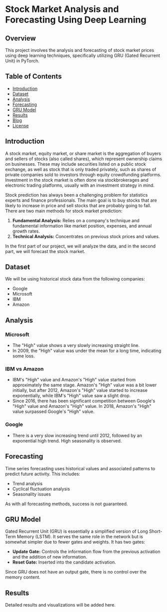 # Stock Market Analysis and Forecasting Using Deep Learning

## Overview
This project involves the analysis and forecasting of stock market prices using deep learning techniques, specifically utilizing GRU (Gated Recurrent Unit) in PyTorch.

## Table of Contents
- [Introduction](#introduction)
- [Dataset](#dataset)
- [Analysis](#analysis)
- [Forecasting](#forecasting)
- [GRU Model](#gru-model)
- [Results](#results)
- [Blog](#blog)
- [License](#license)

## Introduction
A stock market, equity market, or share market is the aggregation of buyers and sellers of stocks (also called shares), which represent ownership claims on businesses. These may include securities listed on a public stock exchange, as well as stock that is only traded privately, such as shares of private companies sold to investors through equity crowdfunding platforms. Investment in the stock market is often done via stockbrokerages and electronic trading platforms, usually with an investment strategy in mind.

Stock prediction has always been a challenging problem for statistics experts and finance professionals. The main goal is to buy stocks that are likely to increase in price and sell stocks that are probably going to fall. There are two main methods for stock market prediction:
1. **Fundamental Analysis:** Relies on a company's technique and fundamental information like market position, expenses, and annual growth rates.
2. **Technical Analysis:** Concentrates on previous stock prices and values.

In the first part of our project, we will analyze the data, and in the second part, we will forecast the stock market.

## Dataset
We will be using historical stock data from the following companies:
- Google
- Microsoft
- IBM
- Amazon

## Analysis
### Microsoft
- The "High" value shows a very slowly increasing straight line.
- In 2009, the "High" value was under the mean for a long time, indicating some loss.

### IBM vs Amazon
- IBM's "High" value and Amazon's "High" value started from approximately the same stage. Amazon's "High" value was a bit lower initially, but after 2012, Amazon's "High" value started to increase exponentially, while IBM's "High" value saw a slight drop.
- Since 2016, there has been significant competition between Google's "High" value and Amazon's "High" value. In 2018, Amazon's "High" value surpassed Google's "High" value.

### Google
- There is a very slow increasing trend until 2012, followed by an exponential high trend. High seasonality is observed.

## Forecasting
Time series forecasting uses historical values and associated patterns to predict future activity. This includes:
- Trend analysis
- Cyclical fluctuation analysis
- Seasonality issues

As with all forecasting methods, success is not guaranteed.

## GRU Model
Gated Recurrent Unit (GRU) is essentially a simplified version of Long Short-Term Memory (LSTM). It serves the same role in the network but is somewhat simpler due to fewer gates and weights. It has two gates:
- **Update Gate:** Controls the information flow from the previous activation and the addition of new information.
- **Reset Gate:** Inserted into the candidate activation.

Since GRU does not have an output gate, there is no control over the memory content.

## Results
Detailed results and visualizations will be added here.

